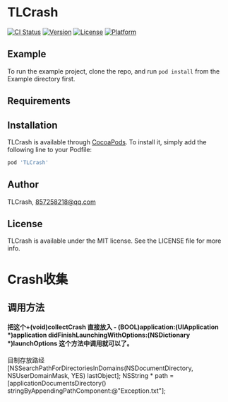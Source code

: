 # TLCrash

[![CI Status](https://img.shields.io/travis/TLCrash/TLCrash.svg?style=flat)](https://travis-ci.org/TLCrash/TLCrash)
[![Version](https://img.shields.io/cocoapods/v/TLCrash.svg?style=flat)](https://cocoapods.org/pods/TLCrash)
[![License](https://img.shields.io/cocoapods/l/TLCrash.svg?style=flat)](https://cocoapods.org/pods/TLCrash)
[![Platform](https://img.shields.io/cocoapods/p/TLCrash.svg?style=flat)](https://cocoapods.org/pods/TLCrash)

## Example

To run the example project, clone the repo, and run `pod install` from the Example directory first.

## Requirements

## Installation

TLCrash is available through [CocoaPods](https://cocoapods.org). To install
it, simply add the following line to your Podfile:

```ruby
pod 'TLCrash'
```

## Author

TLCrash, 857258218@qq.com

## License

TLCrash is available under the MIT license. See the LICENSE file for more info.

# Crash收集
## 调用方法
#### 把这个+(void)collectCrash 直接放入 - (BOOL)application:(UIApplication *)application didFinishLaunchingWithOptions:(NSDictionary *)launchOptions 这个方法中调用就可以了。

目制存放路经 [NSSearchPathForDirectoriesInDomains(NSDocumentDirectory, NSUserDomainMask, YES) lastObject]; 
 NSString * path = [applicationDocumentsDirectory() stringByAppendingPathComponent:@"Exception.txt"];
 

